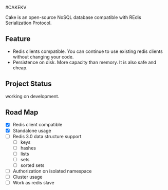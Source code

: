 #CAKEKV

Cake is an open-source NoSQL database compatible with REdis Serialization Protocol.

## Feature
- Redis clients compatible. You can continue to use existing redis clients without changing your code.
- Persistence on disk. More capacity than memory. It is also safe and cheap.

## Project Status
working on development.

## Road Map
- [x] Redis client compatible
- [x] Standalone usage
- [ ] Redis 3.0 data structure support
  - [ ] keys
  - [ ] hashes
  - [ ] lists
  - [ ] sets
  - [ ] sorted sets
- [ ] Authorization on isolated namespace
- [ ] Cluster usage
- [ ] Work as redis slave
